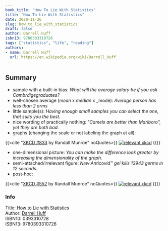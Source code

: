 ```yaml
---
book_title: "How To Lie With Statistics"
title: "How To Lie With Statistics"
date: 2020-11-26
slug: how_to_lie_with_statistics
draft: false
author: Darrell Huff
isbn13: 9780393310726
tags: ["statistics", "life", "reading"]
authors:
- name: Darrell Huff
  url: https://en.wikipedia.org/wiki/Darrell_Huff
---
```


## Summary

* sample with a built-in bias:
  _What will the average salary be if you ask Cambrdigegraduates?_
* well-chosen average (_mean_ x _median_ x _mode):
  _Average person has less than 2 arms_
* little sample(s):
  _Having enough small samples you can select the one, that suits you the best_.
* nice wording of practically nothing:
  _"Camels are better than Marlboro", yet they are both bad._
* graphs (changing the scale or not labeling the graph at all):

{{<cite "[XKCD #833](https://xkcd.com/833/) by Randall Munroe" noQuotes>}}
[![relevant xkcd](xkcd.png)](https://xkcd.com/833/)
{{</cite>}}

* one-dimensional picture: _You can make the difference look greater by
  increasing the dimensionality of the graph._
* semi-attached/irrelevant figure:
  _New Anticovid™ gel kills 13943 germs in 12 seconds._
* post-hoc:

{{<cite "[XKCD #552](https://xkcd.com/552/) by Randall Munroe" noQuotes>}}
[![relevant xkcd](xkcd2.png)](https://xkcd.com/552/)
{{</cite>}}

### Info

Title: [How to Lie with Statistics](https://en.wikipedia.org/wiki/How_to_Lie_with_Statistics)\
Author: [Darrell Huff](https://en.wikipedia.org/wiki/Darrell_Huff)\
ISBN10: 0393310728\
ISBN13: 9780393310726

